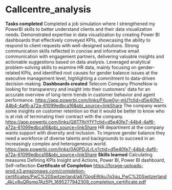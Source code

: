 # Callcentre_analysis

**Tasks completed**
Completed a job simulation where I strengthened my PowerBI skills to better understand clients and their data visualization needs.
Demonstrated expertise in data visualization by creating Power BI dashboards that effectively conveyed KPIs, showcasing the ability to respond to client requests with well-designed solutions.
Strong communication skills reflected in concise and informative email communication with engagement partners, delivering valuable insights and actionable suggestions based on data analysis.
Leveraged analytical problem-solving skills to examine HR data, mainly focusing on gender-related KPIs, and identified root causes for gender balance issues at the executive management level, highlighting a commitment to data-driven decision-making.
**Dashboards created**
Telecom Company PhoneNow is looking for transparency and insight into their customers' data for an accurate overview of long-term trends in customer behavior and agent performance. https://app.powerbi.com/links/F6uw0yr-mU?ctid=d5e40fe7-44b4-4af6-a72a-61099edbca16&pbi_source=linkShare
The company wants some insights on customer retention so that it would be better to know who is at risk of terminating their contract with the company. https://app.powerbi.com/links/Q8T7IhjYfY?ctid=d5e40fe7-44b4-4af6-a72a-61099edbca16&pbi_source=linkShare
HR department at the company wants support with diversity and inclusion. To improve gender balance they need a workforce of diverse talents and backgrounds to succeed in an increasingly complex and heterogeneous world. https://app.powerbi.com/links/0A0PDJLrLn?ctid=d5e40fe7-44b4-4af6-a72a-61099edbca16&pbi_source=linkShare
**Skills learned**
Calculating measures
Defining KPIs
Insight and Actions, Power BI, Power BI dashboard, Self-reflection
**Certificate of Completion**
[https://forage-uploads-prod.s3.amazonaws.com/completion-certificates/PwC%20Switzerland/a87GpgE6tiku7q3gu_PwC%20Switzerland_4kLy8uQRsmp7Az5Pt_1695277942309_completion_certificate.pdf
](url)
